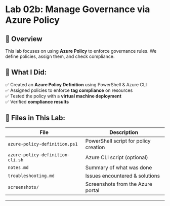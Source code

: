 # Lab 02b: Manage Governance via Azure Policy

## 📌 Overview
This lab focuses on using **Azure Policy** to enforce governance rules. We define policies, assign them, and check compliance.

## 🚀 What I Did:
✅ Created an **Azure Policy Definition** using PowerShell & Azure CLI  
✅ Assigned policies to enforce **tag compliance** on resources  
✅ Tested the policy with a **virtual machine deployment**  
✅ Verified **compliance results**  

## 📂 Files in This Lab:
| File | Description |
|------|------------|
| `azure-policy-definition.ps1` | PowerShell script for policy creation |
| `azure-policy-definition-cli.sh` | Azure CLI script (optional) |
| `notes.md` | Summary of what was done |
| `troubleshooting.md` | Issues encountered & solutions |
| `screenshots/` | Screenshots from the Azure portal |

---

